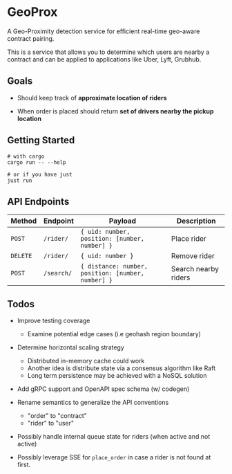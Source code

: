 # GeoProx

A Geo-Proximity detection service for efficient real-time geo-aware contract pairing.

This is a service that allows you to determine which users are nearby a contract and can be applied to applications like Uber, Lyft, Grubhub.

## Goals

- Should keep track of **approximate location of riders**

- When order is placed should return **set of drivers nearby the pickup location**

## Getting Started

```shell
# with cargo
cargo run -- --help

# or if you have just
just run
```

## API Endpoints

| Method   | Endpoint   | Payload                                            | Description          |
| -------- | ---------- | -------------------------------------------------- | -------------------- |
| `POST`   | `/rider/`  | `{ uid: number, position: [number, number] }`      | Place rider          |
| `DELETE` | `/rider/`  | `{ uid: number }`                                  | Remove rider         |
| `POST`   | `/search/` | `{ distance: number, position: [number, number] }` | Search nearby riders |

## Todos

- Improve testing coverage

  - Examine potential edge cases (i.e geohash region boundary)

- Determine horizontal scaling strategy

  - Distributed in-memory cache could work
  - Another idea is distribute state via a consensus algorithm like Raft
  - Long term persistence may be achieved with a NoSQL solution

- Add gRPC support and OpenAPI spec schema (w/ codegen)

- Rename semantics to generalize the API conventions

  - "order" to "contract"
  - "rider" to "user"

- Possibly handle internal queue state for riders (when active and not active)

- Possibly leverage SSE for `place_order` in case a rider is not found at first.
